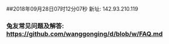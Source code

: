 ##2018年09月28日07时12分07秒 新址: 142.93.210.119
### 兔友常见问题及解答: https://github.com/wanggonging/d/blob/w/FAQ.md
